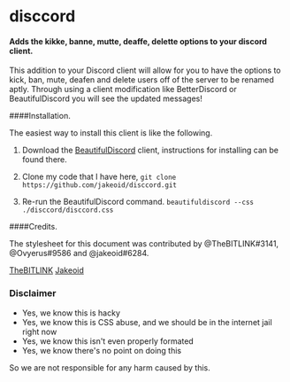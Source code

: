 # disccord
#### Adds the kikke, banne, mutte, deaffe, delette options to your discord client.

This addition to your Discord client will allow for you to have the options to kick, ban, mute, deafen and delete users off of the server to be renamed aptly. Through using a client modification like BetterDiscord or BeautifulDiscord you will see the updated messages!

####Installation.

The easiest way to install this client is like the following.

1. Download the [BeautifulDiscord](https://github.com/leovoel/BeautifulDiscord) client, instructions for installing can be found there.

2. Clone my code that I have here,
```git clone https://github.com/jakeoid/disccord.git```

3. Re-run the BeautifulDiscord command.
```beautifuldiscord --css ./disccord/disccord.css``` 

####Credits.

The stylesheet for this document was contributed by @TheBITLINK#3141, @Ovyerus#9586 and @jakeoid#6284. 

[TheBITLINK](https://gist.github.com/TheBITLINK)
[Jakeoid](https://jakeoid.com/)

### Disclaimer
 - Yes, we know this is hacky
 - Yes, we know this is CSS abuse, and we should be in the internet jail right now
 - Yes, we know this isn't even properly formated
 - Yes, we know there's no point on doing this
 
So we are not responsible for any harm caused by this.
